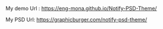 My demo Url :  https://eng-mona.github.io/Notify-PSD-Theme/

My PSD Url: https://graphicburger.com/notify-psd-theme/
